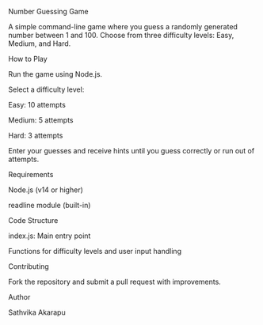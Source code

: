 Number Guessing Game

A simple command-line game where you guess a randomly generated number between 1 and 100. Choose from three difficulty levels: Easy, Medium, and Hard.

How to Play

Run the game using Node.js.

Select a difficulty level:

Easy: 10 attempts

Medium: 5 attempts

Hard: 3 attempts

Enter your guesses and receive hints until you guess correctly or run out of attempts.

Requirements

Node.js (v14 or higher)

readline module (built-in)

Code Structure

index.js: Main entry point

Functions for difficulty levels and user input handling

Contributing

Fork the repository and submit a pull request with improvements.

Author

Sathvika Akarapu

